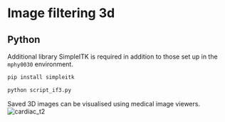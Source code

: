 # Image filtering 3d



## Python
Additional library SimpleITK is required in addition to those set up in the `mphy0030` environment.
```bash
pip install simpleitk
```

```bash 
python script_if3.py  
```

Saved 3D images can be visualised using medical image viewers.
![cardiac_t2](matlab/cardiac_t2_f.jpg)
